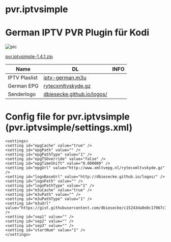 # pvr.iptvsimple
German IPTV PVR Plugin für Kodi
========================================


![pic](http://i.imgur.com/hKPybLf.jpg)

[pvr.iptvsimple-1.4.1.zip](https://github.com/dbiesecke/dbiesecke.github.io/raw/master/repo/zips/pvr.iptvsimple-1.4.1.zip)


| Name                       	| DL 	| INFO 	| 
|----------------------------	|----	|------	|
| IPTV Plaslist        	|[iptv-german.m3u](https://gist.githubusercontent.com/dbiesecke/c15243da0e8c17067c73/raw/gistfile1.txt)    	|
| German EPG      	|[rytecxmltvskyde.gz](http://www.xmltvepg.nl/rytecxmltvskyde.gz)    	|      			 	|
| Senderlogo		| [dbiesecke.github.io/logos/](http://dbiesecke.github.io/logos/)	| 




Config file for pvr.iptvsimple (pvr.iptvsimple/settings.xml)
=================================

    <settings>
	<setting id="epgCache" value="true" />
	<setting id="epgPath" value="" />
	<setting id="epgPathType" value="1" />
	<setting id="epgTSOverride" value="false" />
	<setting id="epgTimeShift" value="0.000000" />
	<setting id="epgUrl" value="http://www.xmltvepg.nl/rytecxmltvskyde.gz" />
	<setting id="logoBaseUrl" value="http://dbiesecke.github.io/logos/" />
	<setting id="logoPath" value="" />
	<setting id="logoPathType" value="1" />
	<setting id="m3uCache" value="true" />
	<setting id="m3uPath" value="" />
	<setting id="m3uPathType" value="1" />
	<setting id="m3uUrl" value="https://gist.githubusercontent.com/dbiesecke/c15243da0e8c17067c73/raw/gistfile1.txt" />
	<setting id="sep1" value="" />
	<setting id="sep2" value="" />
	<setting id="sep3" value="" />
	<setting id="startNum" value="1" />
    </settings>
